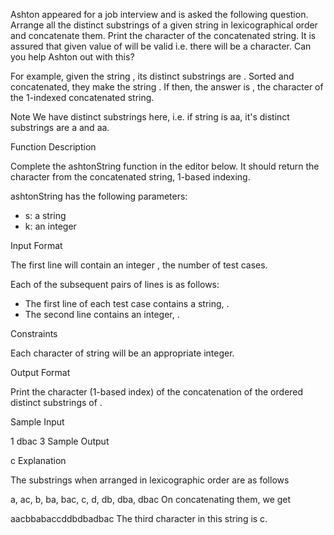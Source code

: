 Ashton appeared for a job interview and is asked the following question. Arrange all the distinct substrings of a given string in lexicographical order and concatenate them. Print the  character of the concatenated string. It is assured that given value of  will be valid i.e. there will be a  character. Can you help Ashton out with this?

For example, given the string , its distinct substrings are . Sorted and concatenated, they make the string . If  then, the answer is , the  character of the 1-indexed concatenated string.

Note We have distinct substrings here, i.e. if string is aa, it's distinct substrings are a and aa.

Function Description

Complete the ashtonString function in the editor below. It should return the  character from the concatenated string, 1-based indexing.

ashtonString has the following parameters:
- s: a string
- k: an integer

Input Format

The first line will contain an integer , the number of test cases.

Each of the subsequent  pairs of lines is as follows:
- The first line of each test case contains a string, .
- The second line contains an integer, .

Constraints



Each character of string 
 will be an appropriate integer.

Output Format

Print the  character (1-based index) of the concatenation of the ordered distinct substrings of .

Sample Input

1
dbac
3
Sample Output

c
Explanation

The substrings when arranged in lexicographic order are as follows

a, ac, b, ba, bac, c, d, db, dba, dbac
On concatenating them, we get

aacbbabaccddbdbadbac
The third character in this string is c.